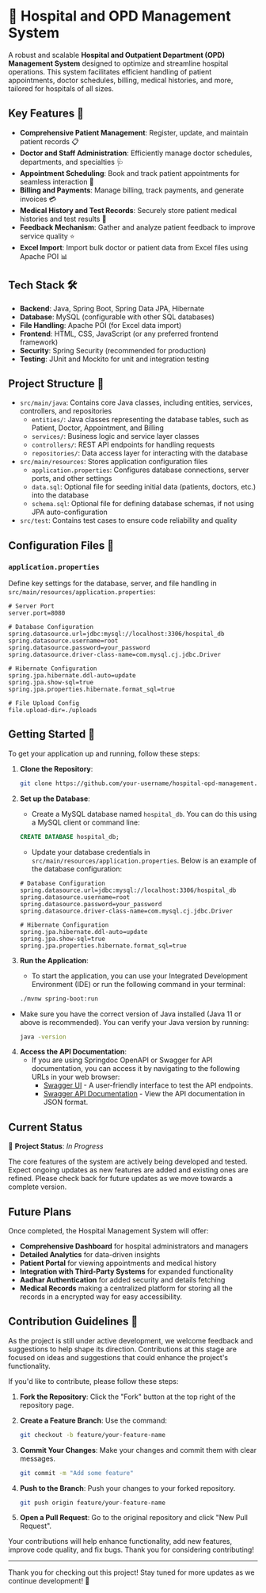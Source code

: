 # 🏥 Hospital and OPD Management System

A robust and scalable **Hospital and Outpatient Department (OPD) Management System** designed to optimize and streamline hospital operations. This system facilitates efficient handling of patient appointments, doctor schedules, billing, medical histories, and more, tailored for hospitals of all sizes.

## Key Features 🚀

- **Comprehensive Patient Management**: Register, update, and maintain patient records 📋
- **Doctor and Staff Administration**: Efficiently manage doctor schedules, departments, and specialties 🩺
- **Appointment Scheduling**: Book and track patient appointments for seamless interaction 📅
- **Billing and Payments**: Manage billing, track payments, and generate invoices 💳
- **Medical History and Test Records**: Securely store patient medical histories and test results 🧬
- **Feedback Mechanism**: Gather and analyze patient feedback to improve service quality ⭐
- **Excel Import**: Import bulk doctor or patient data from Excel files using Apache POI 📊

## Tech Stack 🛠️

- **Backend**: Java, Spring Boot, Spring Data JPA, Hibernate
- **Database**: MySQL (configurable with other SQL databases)
- **File Handling**: Apache POI (for Excel data import)
- **Frontend**: HTML, CSS, JavaScript (or any preferred frontend framework)
- **Security**: Spring Security (recommended for production)
- **Testing**: JUnit and Mockito for unit and integration testing

## Project Structure 📂

 - `src/main/java`: Contains core Java classes, including entities, services, controllers, and repositories 
   - `entities/`: Java classes representing the database tables, such as Patient, Doctor, Appointment, and Billing
   - `services/`: Business logic and service layer classes 
   - `controllers/`: REST API endpoints for handling requests 
   - `repositories/`: Data access layer for interacting with the database 
 - `src/main/resources`: Stores application configuration files
   - `application.properties`: Configures database connections, server ports, and other settings 
   - `data.sql`: Optional file for seeding initial data (patients, doctors, etc.) into the database 
   - `schema.sql`: Optional file for defining database schemas, if not using JPA auto-configuration 
 - `src/test`: Contains test cases to ensure code reliability and quality


## Configuration Files 🔧

### `application.properties`

Define key settings for the database, server, and file handling in `src/main/resources/application.properties`:

```properties
# Server Port
server.port=8080

# Database Configuration
spring.datasource.url=jdbc:mysql://localhost:3306/hospital_db
spring.datasource.username=root
spring.datasource.password=your_password
spring.datasource.driver-class-name=com.mysql.cj.jdbc.Driver

# Hibernate Configuration
spring.jpa.hibernate.ddl-auto=update
spring.jpa.show-sql=true
spring.jpa.properties.hibernate.format_sql=true

# File Upload Config
file.upload-dir=./uploads
```

## Getting Started 🚀

To get your application up and running, follow these steps:

1. **Clone the Repository**:
   ```bash
   git clone https://github.com/your-username/hospital-opd-management.git
   ```

2. **Set up the Database**:
    - Create a MySQL database named `hospital_db`. You can do this using a MySQL client or command line:
    ```sql
    CREATE DATABASE hospital_db;
    ```
    - Update your database credentials in `src/main/resources/application.properties`. Below is an example of the database configuration:

   ```properties
   # Database Configuration
   spring.datasource.url=jdbc:mysql://localhost:3306/hospital_db
   spring.datasource.username=root
   spring.datasource.password=your_password
   spring.datasource.driver-class-name=com.mysql.cj.jdbc.Driver

   # Hibernate Configuration
   spring.jpa.hibernate.ddl-auto=update
   spring.jpa.show-sql=true
   spring.jpa.properties.hibernate.format_sql=true
   ```

3. **Run the Application**:
    - To start the application, you can use your Integrated Development Environment (IDE) or run the following command in your terminal:
   ```bash
   ./mvnw spring-boot:run
   ```

- Make sure you have the correct version of Java installed (Java 11 or above is recommended). You can verify your Java version by running:
   ```bash
   java -version
  ```

4. **Access the API Documentation**:
    - If you are using Springdoc OpenAPI or Swagger for API documentation, you can access it by navigating to the following URLs in your web browser:
        - [Swagger UI](http://localhost:8080/swagger-ui.html) - A user-friendly interface to test the API endpoints.
        - [Swagger API Documentation](http://localhost:8080/v3/api-docs) - View the API documentation in JSON format.

## Current Status

🚧 **Project Status**: _In Progress_

The core features of the system are actively being developed and tested. Expect ongoing updates as new features are added and existing ones are refined. Please check back for future updates as we move towards a complete version.

## Future Plans

Once completed, the Hospital Management System will offer:

- **Comprehensive Dashboard** for hospital administrators and managers
- **Detailed Analytics** for data-driven insights
- **Patient Portal** for viewing appointments and medical history
- **Integration with Third-Party Systems** for expanded functionality
- **Aadhar Authentication** for added security and details fetching
- **Medical Records** making a centralized platform for storing all the records in a encrypted way for easy accessibility.

## Contribution Guidelines 🤝
As the project is still under active development, we welcome feedback and suggestions to help shape its direction. Contributions at this stage are focused on ideas and suggestions that could enhance the project's functionality.

If you'd like to contribute, please follow these steps:

1. **Fork the Repository**: Click the "Fork" button at the top right of the repository page.
2. **Create a Feature Branch**: Use the command:
   ```bash
   git checkout -b feature/your-feature-name
   ```

3. **Commit Your Changes**: Make your changes and commit them with clear messages.
   ```bash
   git commit -m "Add some feature"
   ```
   
4. **Push to the Branch**: Push your changes to your forked repository.
    ```bash
   git push origin feature/your-feature-name
    ```

5. **Open a Pull Request**: Go to the original repository and click "New Pull Request".

Your contributions will help enhance functionality, add new features, improve code quality, and fix bugs. Thank you for considering contributing!

---

Thank you for checking out this project! Stay tuned for more updates as we continue development! 🎉

